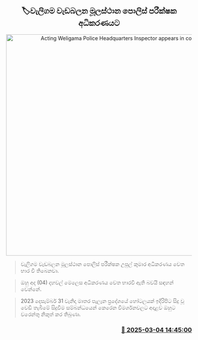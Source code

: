 <p align='center'><b><h2 align='center' title='Acting Weligama Police Headquarters Inspector appears in court'>🏷වැලිගම වැඩබලන මූලස්ථාන පොලිස් පරීක්ෂක අධිකරණයට</h2></b></p>
<p align='center'><img src='https://helakuru.sgp1.cdn.digitaloceanspaces.com/esana/images/lib/cid[1].jpg' width='600' alt='Acting Weligama Police Headquarters Inspector appears in court'></p>

> වැලිගම වැඩබලන මූලස්ථාන පොලිස් පරීක්ෂක උපුල් කුමාර අධිකරණය වෙත භාර වී තිබෙනවා.

> ඔහු අද (04) දහවල් මෙලෙස අධිකරණය වෙත භාරවී ඇති බවයි සඳහන් වෙන්නේ.

> 2023 දෙසැම්බර් 31 වැනිදා මාතර පැලෑන ප්‍රදේශයේ හෝටලයක් ඉදිරිපිට සිදු වූ වෙඩි තැබීමේ සිදුවීම සම්බන්ධයෙන් කෙරෙන විමර්ශනවලට අදාළව ඔහුට වරෙන්තු නිකුත් කර තිබුණා.



<h3 align='right'><a href='https://www.helakuru.lk/esana/p/108009/'>📅 2025-03-04 14:45:00</a></h3>
